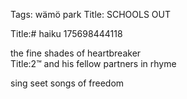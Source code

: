 Tags: wämö park
Title: SCHOOLS OUT
  
Title:# haiku 175698444118
  
the fine shades of heartbreaker  
Title:2™ and his fellow partners in rhyme  
  
sing seet songs of freedom
